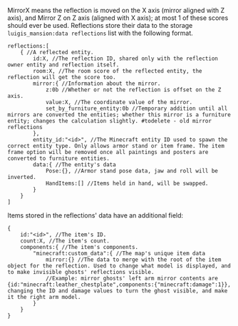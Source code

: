 MirrorX means the reflection is moved on the X axis (mirror aligned with Z axis), and Mirror Z on Z axis (aligned with X axis); at most 1 of these scores should ever be used.
Reflections store their data to the storage `luigis_mansion:data reflections` list with the following format.

```
reflections:[
    { //A reflected entity.
        id:X, //The reflection ID, shared only with the reflection owner entity and reflection itself.
        room:X, //The room score of the reflected entity, the reflection will get the score too.
        mirror:{ //Information about the mirror.
            z:0b //Whether or not the reflection is offset on the Z axis.
            value:X, //The coordinate value of the mirror.
            set_by_furniture_entity:0b //Temporary addition until all mirrors are converted the entities; whether this mirror is a furniture entity; changes the calculation slightly. #todelete - old mirror reflections
        },
        entity_id:"<id>", //The Minecraft entity ID used to spawn the correct entity type. Only allows armor stand or item frame. The item frame option will be removed once all paintings and posters are converted to furniture entities.
        data:{ //The entity's data
            Pose:{}, //Armor stand pose data, jaw and roll will be inverted.
            HandItems:[] //Items held in hand, will be swapped.
        }
    }
]
```
Items stored in the reflections' data have an additional field:
```
{
    id:"<id>", //The item's ID.
    count:X, //The item's count.
    components:{ //The item's components.
        "minecraft:custom_data":{ //The map's unique item data
            mirror:{} //The data to merge with the root of the item object for the reflection. Used to change what model is displayed, and to make invisible ghosts' reflections visible.
            //Example: mirror ghosts' left arm mirror contents are {id:"minecraft:leather_chestplate",components:{"minecraft:damage":1}}, changing the ID and damage values to turn the ghost visible, and make it the right arm model.
        }
    }
}
```